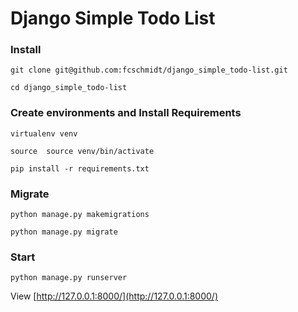 # Django Simple Todo List

### Install
`git clone git@github.com:fcschmidt/django_simple_todo-list.git`

`cd django_simple_todo-list`

### Create environments and  Install Requirements

`virtualenv venv`

`source  source venv/bin/activate`

`pip install -r requirements.txt`

### Migrate 
`python manage.py makemigrations`

`python manage.py migrate`


### Start
`python manage.py runserver`

View [http://127.0.0.1:8000/](http://127.0.0.1:8000/)


